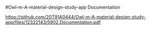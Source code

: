 #Owl-m-A-material-design-study-app Documentation

https://github.com/20T91A0444/Owl-m-A-material-design-study-app/files/12322143/5902.Documentation.pdf
